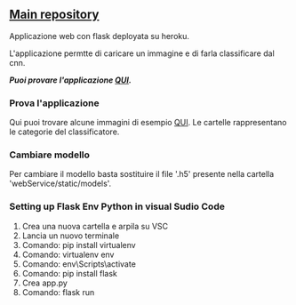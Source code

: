 ## [Main repository](https://github.com/Elpiu/cnn-evaluate-parkinson-bd)

Applicazione web con flask deployata su heroku.

L'applicazione permtte di caricare un immagine e di farla classificare dal cnn.

***Puoi provare l'applicazione [QUI](https://app-cnn-flask.herokuapp.com/).***

### Prova l'applicazione
Qui puoi trovare alcune immagini di esempio [QUI](https://github.com/Elpiu/flask-app-cnn-parkinson/tree/main/testImages).
Le cartelle rappresentano le categorie del classificatore.

### Cambiare modello

Per cambiare il modello basta sostituire il file '.h5' presente
nella cartella 'webService/static/models'.


### Setting up Flask Env Python in visual Sudio Code
1) Crea una nuova cartella e arpila su VSC
2) Lancia un nuovo terminale
3) Comando: pip install virtualenv
4) Comando: virtualenv env
5) Comando: env\Scripts\activate
6) Comando: pip install flask
7) Crea app.py
8) Comando: flask run

